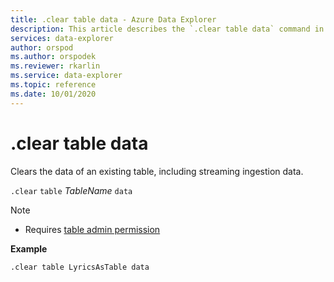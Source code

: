 ```yaml
---
title: .clear table data - Azure Data Explorer
description: This article describes the `.clear table data` command in Azure Data Explorer.
services: data-explorer
author: orspod
ms.author: orspodek
ms.reviewer: rkarlin
ms.service: data-explorer
ms.topic: reference
ms.date: 10/01/2020
---
```

# .clear table data

Clears the data of an existing table, including streaming ingestion data.

`.clear` `table` *TableName* `data` 

> [!NOTE]
> * Requires [table admin permission](../management/access-control/role-based-authorization.md)

**Example** 

```kusto
.clear table LyricsAsTable data 
```
 
